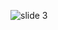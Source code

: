![slide 3](https://github.com/unggarmadi21/Sistem_Keamanan_Motor_Madi/assets/39094754/4bd549dc-d717-417c-8c92-53ea12b7489c)
